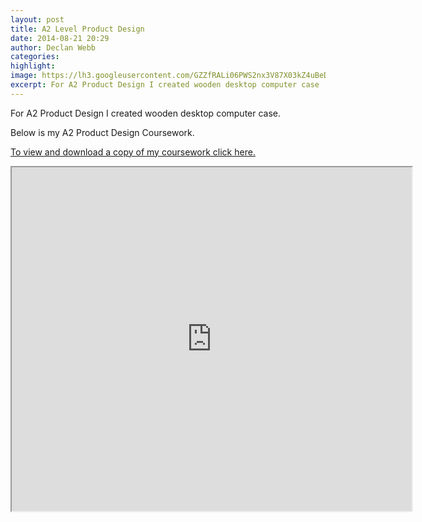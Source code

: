 ```yaml
---
layout: post
title: A2 Level Product Design
date: 2014-08-21 20:29
author: Declan Webb
categories:
highlight:
image: https://lh3.googleusercontent.com/GZZfRALi06PWS2nx3V87X03kZ4uBeD5dneAfa-6LmE2Vgkd7hy8SKnr0ucz2LOMib8oWCC7HBS1iPWOw7Nj6jo24vTaCVnoiuUPl_wMQqAQwrku6bVMWgyuw_tZ9VPowDwvXDYj6UKX6D21C1xQvJi87TOCHsR-i-lAlJuASb3MZEL-09gQkZ6xSWpzhZe-xtCKFsKZHfLsNArEw65RKZQn8q6l0qeKFGXTPgOdrl9lmxqxrBzRFsYMr0JnU1WwcvVqHvbN48JslAUxa3yICg6mcwQzRhbylpof8-uwpZ4mLotHCBPNngqaJGq6Frb538xsHaBtPmgm4yN5_z7woGzfwcPHkd-BRkr4vi-kVHydr1_TOBLIEhB0QhAxgr3CjxJ0knNTzb0VE2hrnthWm39A43e0KOKCAISs6nbwvlLv-3wzbpnOjBFdsqHpGd0xt_yHCJkosd6aIpFrp1c3R91t3DBQmYkypqalPdoL94lmwOfkZKiRUpfMGUPAhaE81ILi9jeWV8Yvr5mmAcd25cPf4JrqAUHHTny-2VnmSJPQd7v0OKkcvTQcK7Xl-0T9WRaHVK4cC4_R6lPvR0XQfTswuyrVznct59EnCMOFR7GhI0DRxzQJqnw=s1000
excerpt: For A2 Product Design I created wooden desktop computer case
---
```

For A2 Product Design I created wooden desktop computer case.

Below is my A2 Product Design Coursework.

<a href="https://drive.google.com/file/d/0B8DmHQsoX0WjSExfcF9YVEVCeTg/view?usp=sharing" target="_blank">To view and download a copy of my coursework click here.</a>

<iframe src="https://drive.google.com/file/d/0B8DmHQsoX0WjSExfcF9YVEVCeTg/preview" width="640" height="550"></iframe>
